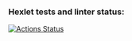 ### Hexlet tests and linter status:
[![Actions Status](https://github.com/fractuskst/frontend-project-44/actions/workflows/hexlet-check.yml/badge.svg)](https://github.com/fractuskst/frontend-project-44/actions)